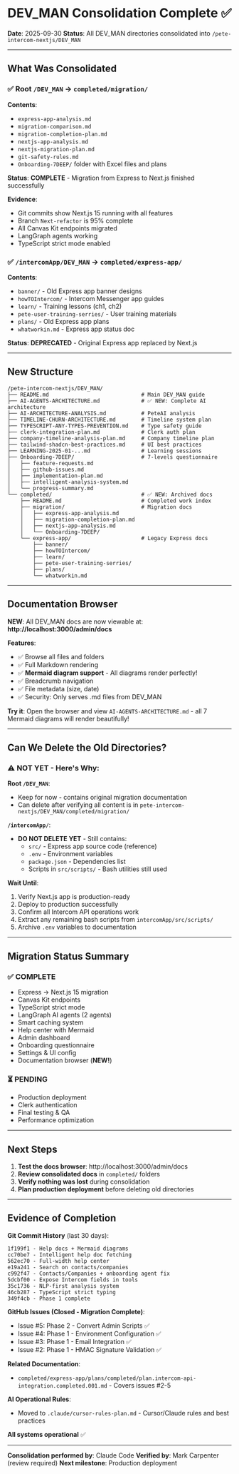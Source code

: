 # DEV_MAN Consolidation Complete ✅

**Date**: 2025-09-30
**Status**: All DEV_MAN directories consolidated into `/pete-intercom-nextjs/DEV_MAN`

---

## What Was Consolidated

### ✅ Root `/DEV_MAN` → `completed/migration/`
**Contents**:
- `express-app-analysis.md`
- `migration-comparison.md`
- `migration-completion-plan.md`
- `nextjs-app-analysis.md`
- `nextjs-migration-plan.md`
- `git-safety-rules.md`
- `Onboarding-7DEEP/` folder with Excel files and plans

**Status**: **COMPLETE** - Migration from Express to Next.js finished successfully

**Evidence**:
- Git commits show Next.js 15 running with all features
- Branch `Next-refactor` is 95% complete
- All Canvas Kit endpoints migrated
- LangGraph agents working
- TypeScript strict mode enabled

### ✅ `/intercomApp/DEV_MAN` → `completed/express-app/`
**Contents**:
- `banner/` - Old Express app banner designs
- `howTOIntercom/` - Intercom Messenger app guides
- `learn/` - Training lessons (ch1, ch2)
- `pete-user-training-serries/` - User training materials
- `plans/` - Old Express app plans
- `whatworkin.md` - Express app status doc

**Status**: **DEPRECATED** - Original Express app replaced by Next.js

---

## New Structure

```
/pete-intercom-nextjs/DEV_MAN/
├── README.md                             # Main DEV_MAN guide
├── AI-AGENTS-ARCHITECTURE.md             # ✅ NEW: Complete AI architecture
├── AI-ARCHITECTURE-ANALYSIS.md           # PeteAI analysis
├── TIMELINE-CHURN-ARCHITECTURE.md        # Timeline system plan
├── TYPESCRIPT-ANY-TYPES-PREVENTION.md    # Type safety guide
├── clerk-integration-plan.md             # Clerk auth plan
├── company-timeline-analysis-plan.md     # Company timeline plan
├── tailwind-shadcn-best-practices.md     # UI best practices
├── LEARNING-2025-01-...md                # Learning sessions
├── Onboarding-7DEEP/                     # 7-levels questionnaire
│   ├── feature-requests.md
│   ├── github-issues.md
│   ├── implementation-plan.md
│   ├── intelligent-analysis-system.md
│   └── progress-summary.md
└── completed/                            # ✅ NEW: Archived docs
    ├── README.md                         # Completed work index
    ├── migration/                        # Migration docs
    │   ├── express-app-analysis.md
    │   ├── migration-completion-plan.md
    │   ├── nextjs-app-analysis.md
    │   └── Onboarding-7DEEP/
    └── express-app/                      # Legacy Express docs
        ├── banner/
        ├── howTOIntercom/
        ├── learn/
        ├── pete-user-training-serries/
        ├── plans/
        └── whatworkin.md
```

---

## Documentation Browser

**NEW**: All DEV_MAN docs are now viewable at:
**http://localhost:3000/admin/docs**

**Features**:
- ✅ Browse all files and folders
- ✅ Full Markdown rendering
- ✅ **Mermaid diagram support** - All diagrams render perfectly!
- ✅ Breadcrumb navigation
- ✅ File metadata (size, date)
- ✅ Security: Only serves .md files from DEV_MAN

**Try it**: Open the browser and view `AI-AGENTS-ARCHITECTURE.md` - all 7 Mermaid diagrams will render beautifully!

---

## Can We Delete the Old Directories?

### ⚠️ NOT YET - Here's Why:

**Root `/DEV_MAN`**:
- Keep for now - contains original migration documentation
- Can delete after verifying all content is in `pete-intercom-nextjs/DEV_MAN/completed/migration/`

**`/intercomApp/`**:
- **DO NOT DELETE YET** - Still contains:
  - `src/` - Express app source code (reference)
  - `.env` - Environment variables
  - `package.json` - Dependencies list
  - Scripts in `src/scripts/` - Bash utilities still used

**Wait Until**:
1. Verify Next.js app is production-ready
2. Deploy to production successfully
3. Confirm all Intercom API operations work
4. Extract any remaining bash scripts from `intercomApp/src/scripts/`
5. Archive `.env` variables to documentation

---

## Migration Status Summary

### ✅ COMPLETE
- Express → Next.js 15 migration
- Canvas Kit endpoints
- TypeScript strict mode
- LangGraph AI agents (2 agents)
- Smart caching system
- Help center with Mermaid
- Admin dashboard
- Onboarding questionnaire
- Settings & UI config
- Documentation browser (**NEW!**)

### ⏳ PENDING
- Production deployment
- Clerk authentication
- Final testing & QA
- Performance optimization

---

## Next Steps

1. **Test the docs browser**: http://localhost:3000/admin/docs
2. **Review consolidated docs** in `completed/` folders
3. **Verify nothing was lost** during consolidation
4. **Plan production deployment** before deleting old directories

---

## Evidence of Completion

**Git Commit History** (last 30 days):
```
1f199f1 - Help docs + Mermaid diagrams
cc70be7 - Intelligent help doc fetching
562ec70 - Full-width help center
e19a241 - Search on contacts/companies
c992f47 - Contacts/Companies + onboarding agent fix
5dcbf00 - Expose Intercom fields in tools
35c1736 - NLP-first analysis system
46cb287 - TypeScript strict typing
349f4cb - Phase 1 complete
```

**GitHub Issues (Closed - Migration Complete)**:
- Issue #5: Phase 2 - Convert Admin Scripts ✅
- Issue #4: Phase 1 - Environment Configuration ✅
- Issue #3: Phase 1 - Email Integration ✅
- Issue #2: Phase 1 - HMAC Signature Validation ✅

**Related Documentation**:
- `completed/express-app/plans/completed/plan.intercom-api-integration.completed.001.md` - Covers issues #2-5

**AI Operational Rules**:
- Moved to `.claude/cursor-rules-plan.md` - Cursor/Claude rules and best practices

**All systems operational** ✅

---

**Consolidation performed by**: Claude Code
**Verified by**: Mark Carpenter (review required)
**Next milestone**: Production deployment
